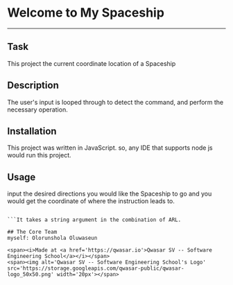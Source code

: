 # Welcome to My Spaceship
***

## Task
This project the current coordinate location of a Spaceship

## Description
The user's input is looped through to detect the command, and perform the necessary operation.

## Installation
This project was written in JavaScript. so, any IDE that supports node js would run this project.

## Usage
input the desired directions you would like the Spaceship to go 
and you would get the coordinate of where the instruction leads to.
```

```It takes a string argument in the combination of ARL.

## The Core Team
myself: Olorunshola Oluwaseun

<span><i>Made at <a href='https://qwasar.io'>Qwasar SV -- Software Engineering School</a></i></span>
<span><img alt='Qwasar SV -- Software Engineering School's Logo' src='https://storage.googleapis.com/qwasar-public/qwasar-logo_50x50.png' width='20px'></span>
